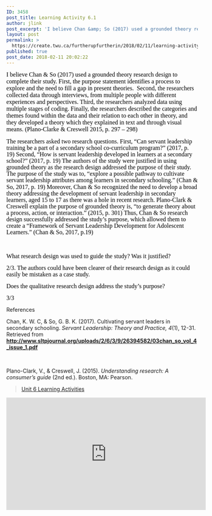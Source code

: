 ```yaml
---
ID: 3458
post_title: Learning Activity 6.1
author: jlink
post_excerpt: 'I believe Chan &amp; So (2017) used a grounded theory research design to complete their study. First, the purpose statement identifies a process to explore and the need to fill a gap in present theories. &nbsp;Second, the researchers collected data through interviews, from multiple people with different experiences and perspectives. Third, the researchers analyzed data &hellip; <p><a href="https://create.twu.ca/furtherupfurtherin/2018/02/11/learning-activity-6-1/">Continue reading<span> "Learning Activity 6.1"</span></a></p>'
layout: post
permalink: >
  https://create.twu.ca/furtherupfurtherin/2018/02/11/learning-activity-6-1/
published: true
post_date: 2018-02-11 20:02:22
---
```

<p><span style="color: #000000"><span style="margin: 0px;font-family: 'Times New Roman',serif;font-size: 12pt">I believe</span><span style="margin: 0px;font-family: 'Times New Roman',serif;font-size: 12pt"> Chan &amp; So (2017) used a grounded theory research design to complete their study. First, the purpose statement identifies a process to explore and the need to fill a gap in present theories.  Second, the researchers collected data through interviews, from multiple people with different experiences and perspectives. Third, the researchers analyzed data using multiple stages of coding. Finally, the researchers described the categories and themes found within the data and their relation to each other in theory, and they developed a theory which they explained in text and through visual means. (Plano-Clarke &amp; Creswell 2015, p. 297 – 298)</span></span><span style="margin: 0px;font-family: 'Times New Roman',serif;font-size: 12pt"><span style="color: #000000"> </span></span></p>
<p><span style="margin: 0px;line-height: 107%;font-family: 'Times New Roman',serif;font-size: 12pt"><span style="color: #000000">The researchers asked two research questions. First, “Can servant leadership training be a part of a secondary school co-curriculum program?” (2017, p. 19) Second, “How is servant leadership developed in learners at a secondary school?” (2017, p. 19) The authors of the study were justified in using grounded theory as the research design addressed the purpose of their study. The purpose of the study was to, “explore a possible pathway to cultivate servant leadership attributes among learners in secondary schooling.” (Chan &amp; So, 2017, p. 19) Moreover, Chan &amp; So recognized the need to develop a broad theory addressing the development of servant leadership in secondary learners, aged 15 to 17 as there was a hole in recent research. Plano-Clark &amp; Creswell explain the purpose of grounded theory is, “to generate theory about a process, action, or interaction.” (2015, p. 301) Thus, Chan &amp; So research design successfully addressed the study’s purpose, which allowed them to create a “Framework of Servant Leadership Development for Adolescent Learners.” (Chan &amp; So, 2017, p.19)</span></span></p>
<p><span style="margin: 0px;line-height: 107%;font-family: 'Times New Roman',serif;font-size: 12pt"><span style="color: #000000"> </span></span></p>
<p><span style="margin: 0px;line-height: 107%;font-family: 'Times New Roman',serif;font-size: 12pt"><span style="color: #000000">What research design was used to guide the study? Was it justified?</span></span></p>
<p><span style="margin: 0px;line-height: 107%;font-family: 'Times New Roman',serif;font-size: 12pt"><span style="color: #000000">2/3. The authors could have been clearer of their research design as it could easily be mistaken as a case study.</span></span></p>
<p><span style="margin: 0px;line-height: 107%;font-family: 'Times New Roman',serif;font-size: 12pt"><span style="color: #000000">Does the qualitative research design address the study’s purpose?</span></span></p>
<p><span style="margin: 0px;line-height: 107%;font-family: 'Times New Roman',serif;font-size: 12pt"><span style="color: #000000">3/3</span></span></p>
<p>References</p>
<p>Chan, K. W. C, &amp; So, G. B. K. (2017). Cultivating servant leaders in secondary schooling. <em>Servant Leadership: Theory and Practice, 4</em>(1), 12-31. Retrieved from <a href="http://www.sltpjournal.org/uploads/2/6/3/9/26394582/03chan_so_vol_4_issue_1.pdf"><strong>http://www.sltpjournal.org/uploads/2/6/3/9/26394582/03chan_so_vol_4_issue_1.pdf</strong></a></p>
<p>&nbsp;</p>
<p>Plano-Clark, V., &amp; Creswell, J. (2015). <em>Understanding research: A consumer’s guide</em> (2nd ed.). Boston, MA: Pearson.</p>
<blockquote class="wp-embedded-content" data-secret="nMhmAG8jzB"><p><a href="https://create.twu.ca/ldrs591-sp18/unit-6-learning-activities/">Unit 6 Learning Activities</a></p></blockquote>
<p><iframe class="wp-embedded-content" sandbox="allow-scripts" security="restricted" src="https://create.twu.ca/ldrs591-sp18/unit-6-learning-activities/embed/#?secret=nMhmAG8jzB" data-secret="nMhmAG8jzB" width="525" height="296" title="&#8220;Unit 6 Learning Activities&#8221; &#8212; Leadership 591: Scholarly Inquiry" frameborder="0" marginwidth="0" marginheight="0" scrolling="no"></iframe></p>
<p>&nbsp;</p>
<p>&nbsp;</p>